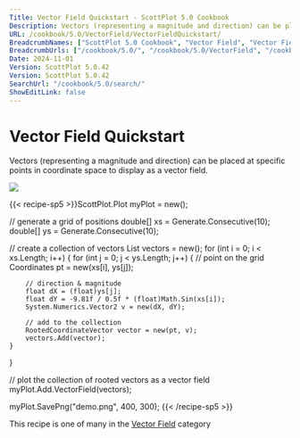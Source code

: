 ```yaml
---
Title: Vector Field Quickstart - ScottPlot 5.0 Cookbook
Description: Vectors (representing a magnitude and direction) can be placed at specific points in coordinate space to display as a vector field.
URL: /cookbook/5.0/VectorField/VectorFieldQuickstart/
BreadcrumbNames: ["ScottPlot 5.0 Cookbook", "Vector Field", "Vector Field Quickstart"]
BreadcrumbUrls: ["/cookbook/5.0/", "/cookbook/5.0/VectorField", "/cookbook/5.0/VectorField/VectorFieldQuickstart"]
Date: 2024-11-01
Version: ScottPlot 5.0.42
Version: ScottPlot 5.0.42
SearchUrl: "/cookbook/5.0/search/"
ShowEditLink: false
---
```



<div class='d-flex align-items-center mt-5'>
<h1 class='me-2 text-dark my-0 border-0'>Vector Field Quickstart</h1>
</div>

Vectors (representing a magnitude and direction) can be placed at specific points in coordinate space to display as a vector field.

[![](/cookbook/5.0/images/VectorFieldQuickstart.png?241101192719)](/cookbook/5.0/images/VectorFieldQuickstart.png?241101192719)

{{< recipe-sp5 >}}ScottPlot.Plot myPlot = new();

// generate a grid of positions
double[] xs = Generate.Consecutive(10);
double[] ys = Generate.Consecutive(10);

// create a collection of vectors
List<RootedCoordinateVector> vectors = new();
for (int i = 0; i < xs.Length; i++)
{
    for (int j = 0; j < ys.Length; j++)
    {
        // point on the grid
        Coordinates pt = new(xs[i], ys[j]);

        // direction & magnitude
        float dX = (float)ys[j];
        float dY = -9.81f / 0.5f * (float)Math.Sin(xs[i]);
        System.Numerics.Vector2 v = new(dX, dY);

        // add to the collection
        RootedCoordinateVector vector = new(pt, v);
        vectors.Add(vector);
    }
}

// plot the collection of rooted vectors as a vector field
myPlot.Add.VectorField(vectors);

myPlot.SavePng("demo.png", 400, 300);
{{< /recipe-sp5 >}}

<div class='my-5 text-center'>This recipe is one of many in the <a href='/cookbook/5.0/VectorField'>Vector Field</a> category</div>


